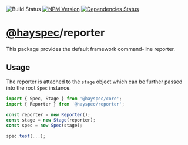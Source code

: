 ![Build Status](https://travis-ci.org/hayspec/reporter.svg?branch=master)&nbsp;[![NPM Version](https://badge.fury.io/js/@hayspec%2Freporter.svg)](https://badge.fury.io/js/hayspec%2Freporter)&nbsp;[![Dependencies Status](https://david-dm.org/hayspec/reporter.svg)](https://david-dm.org/hayspec/reporter)&nbsp;

# [@hayspec](https://github.com/hayspec/monorepo)/reporter

This package provides the default framework command-line reporter.

## Usage

The reporter is attached to the `stage` object which can be further passed into the root `Spec` instance.

```ts
import { Spec, Stage } from '@hayspec/core';
import { Reporter } from '@hayspec/reporter';

const reporter = new Reporter();
const stage = new Stage(reporter);
const spec = new Spec(stage);

spec.test(...);
```
